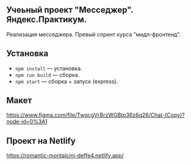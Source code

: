 ## Учеьный проект "Месседжер". Яндекс.Практикум.

Реализация месседжера. Превый спринт курса "мидл-фронтенд".

## Установка

- `npm install` — установка.
- `npm run build` — сборка.
- `npm start` — сборка + запуск (express).

## Макет

https://www.figma.com/file/TwqcgVrBrzWGBtp36z6q26/Chat-(Copy)?node-id=0%3A1

## Проект на Netlify

https://romantic-montalcini-deffe4.netlify.app/
